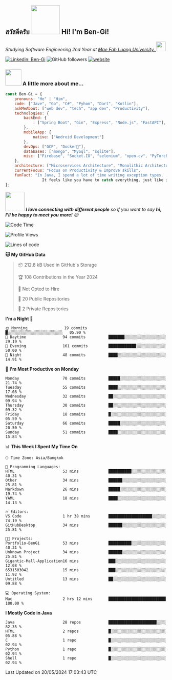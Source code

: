 <h2><p><a href="https://giphy.com/gifs/bread-L3nWlmgyqCeU8"></a></p>สวัสดีครับ <img src="https://media.giphy.com/media/L3nWlmgyqCeU8/giphy.gif" width="90" frameBorder="0" class="giphy-embed" allowFullScreen></img> Hi! I'm Ben-Gi!</h2>
<p><em>Studying Software Engineering 2nd Year at <a href="https://en.mfu.ac.th/home.html"> Mae Fah Luang University.
</a><img src="https://media.giphy.com/media/WUlplcMpOCEmTGBtBW/giphy.gif" width="30"> </em></p>


[![Linkedin: Ben-Gi](https://img.shields.io/badge/-BenGi-blue?style=flat-square&logo=Linkedin&logoColor=white&link=https://www.linkedin.com/in/nimit-tanbooutor-798139246/)](https://www.linkedin.com/in/nimit-tanbooutor-798139246/)
![GitHub followers](https://img.shields.io/github/followers/6531503042?label=Follow&style=social)
[![website](https://img.shields.io/badge/Website-46a2f1.svg?&style=flat-square&logo=Google-Chrome&logoColor=white&link=https://6531503042.github.io/Portfolio-BenGi/)](https://6531503042.github.io/Portfolio-BenGi/)

### <img src="https://media.giphy.com/media/VgCDAzcKvsR6OM0uWg/giphy.gif" width="50"> A little more about me...  

```javascript
const Ben-Gi = {
    pronouns: "He" | "Him",
    code: ["Jave", "Go", "C#", "Pyhon", "Dart", "Kotlin"],
    askMeAbout: ["web dev", "tech", "app dev", "Productivity"],
    technologies: {
        backEnd: {
            : ["Spring Boot", "Gin", "Express", "Node.js", "FastAPI"],
        },
        mobileApp: {
            native: ["Android Development"]
        },
        devOps: ["GCP", "Docker🐳"],
        databases: ["mongo", "MySql", "sqlite"],
        misc: ["Firebase", "Socket.IO", "selenium", "open-cv", "PyTorch"]
    },
    architecture: ["Microservices Architecture", "Monolithic Architecture", "Single page applications"],
    currentFocus: "Focus on Productivity & Improve skills",
    funFact: "In Java, I spend a lot of time writing exception types. 
                It feels like you have to catch everything, just like in baseball."
};
```

<img src="https://media.giphy.com/media/LnQjpWaON8nhr21vNW/giphy.gif" width="60"> <em><b>I love connecting with different people</b> so if you want to say <b>hi, I'll be happy to meet you more!</b> 😊</em>

<!--START_SECTION:waka-->
![Code Time](http://img.shields.io/badge/Code%20Time-2%20hrs%2012%20mins-blue)

![Profile Views](http://img.shields.io/badge/Profile%20Views-229-blue)

![Lines of code](https://img.shields.io/badge/From%20Hello%20World%20I%27ve%20Written-1.1%20million%20lines%20of%20code-blue)

**🐱 My GitHub Data** 

> 📦 212.8 kB Used in GitHub's Storage 
 > 
> 🏆 108 Contributions in the Year 2024
 > 
> 🚫 Not Opted to Hire
 > 
> 📜 20 Public Repositories 
 > 
> 🔑 2 Private Repositories 
 > 
**I'm a Night 🦉** 

```text
🌞 Morning                19 commits          █░░░░░░░░░░░░░░░░░░░░░░░░   05.90 % 
🌆 Daytime                94 commits          ███████░░░░░░░░░░░░░░░░░░   29.19 % 
🌃 Evening                161 commits         ████████████░░░░░░░░░░░░░   50.00 % 
🌙 Night                  48 commits          ████░░░░░░░░░░░░░░░░░░░░░   14.91 % 
```
📅 **I'm Most Productive on Monday** 

```text
Monday                   70 commits          █████░░░░░░░░░░░░░░░░░░░░   21.74 % 
Tuesday                  55 commits          ████░░░░░░░░░░░░░░░░░░░░░   17.08 % 
Wednesday                32 commits          ██░░░░░░░░░░░░░░░░░░░░░░░   09.94 % 
Thursday                 30 commits          ██░░░░░░░░░░░░░░░░░░░░░░░   09.32 % 
Friday                   18 commits          █░░░░░░░░░░░░░░░░░░░░░░░░   05.59 % 
Saturday                 66 commits          █████░░░░░░░░░░░░░░░░░░░░   20.50 % 
Sunday                   51 commits          ████░░░░░░░░░░░░░░░░░░░░░   15.84 % 
```


📊 **This Week I Spent My Time On** 

```text
🕑︎ Time Zone: Asia/Bangkok

💬 Programming Languages: 
HTML                     53 mins             ██████████░░░░░░░░░░░░░░░   40.31 % 
Other                    34 mins             ██████░░░░░░░░░░░░░░░░░░░   25.81 % 
Markdown                 26 mins             █████░░░░░░░░░░░░░░░░░░░░   19.74 % 
YAML                     18 mins             ████░░░░░░░░░░░░░░░░░░░░░   14.13 % 

🔥 Editors: 
VS Code                  1 hr 38 mins        ███████████████████░░░░░░   74.19 % 
GitHubDesktop            34 mins             ██████░░░░░░░░░░░░░░░░░░░   25.81 % 

🐱‍💻 Projects: 
Portfolio-BenGi          53 mins             ██████████░░░░░░░░░░░░░░░   40.31 % 
Unknown Project          34 mins             ██████░░░░░░░░░░░░░░░░░░░   25.81 % 
Gigantic-Mall-Application16 mins             ███░░░░░░░░░░░░░░░░░░░░░░   12.08 % 
6531503042               15 mins             ███░░░░░░░░░░░░░░░░░░░░░░   11.92 % 
Untitled                 13 mins             ██░░░░░░░░░░░░░░░░░░░░░░░   09.88 % 

💻 Operating System: 
Mac                      2 hrs 12 mins       █████████████████████████   100.00 % 
```

**I Mostly Code in Java** 

```text
Java                     28 repos            █████████████████████░░░░   82.35 % 
HTML                     2 repos             █░░░░░░░░░░░░░░░░░░░░░░░░   05.88 % 
C                        1 repo              █░░░░░░░░░░░░░░░░░░░░░░░░   02.94 % 
Python                   1 repo              █░░░░░░░░░░░░░░░░░░░░░░░░   02.94 % 
Shell                    1 repo              █░░░░░░░░░░░░░░░░░░░░░░░░   02.94 % 
```




 Last Updated on 20/05/2024 17:03:43 UTC
<!--END_SECTION:waka-->
